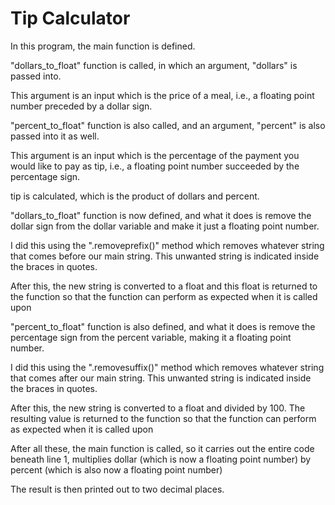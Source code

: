 # Tip Calculator

In this program, the main function is defined.

"dollars_to_float" function is called, in which an argument, "dollars" is passed into.

This argument is an input which is the price of a meal, i.e., a floating point number preceded by a dollar sign.

"percent_to_float" function is also called, and an argument, "percent" is also passed into it as well.

This argument is an input which is the percentage of the payment you would like to pay as tip, i.e., a floating point number succeeded by the percentage sign.

tip is calculated, which is the product of dollars and percent.

"dollars_to_float" function is now defined, and what it does is remove the dollar sign from the dollar variable and make it just a floating point number.

I did this using the ".removeprefix()" method which removes whatever string that comes before our main string. This unwanted string is indicated inside the braces in quotes.

After this, the new string is converted to a float and this float is returned to the function so that the function can perform as expected when it is called upon

"percent_to_float" function is also defined, and what it does is remove the percentage sign from the percent variable, making it a floating point number.

I did this using the ".removesuffix()" method which removes whatever string that comes after our main string. This unwanted string is indicated inside the braces in quotes.

After this, the new string is converted to a float and divided by 100. The resulting value is returned to the function so that the function can perform as expected when it is called upon

After all these, the main function is called, so it carries out the entire code beneath line 1, multiplies dollar (which is now a floating point number) by percent (which is also now a floating point number)

The result is then printed out to two decimal places.
